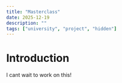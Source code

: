 ```yaml
---
title: "Masterclass"
date: 2025-12-19
description: ""
tags: ["university", "project", "hidden"]
---
```


# Introduction

I cant wait to work on this!